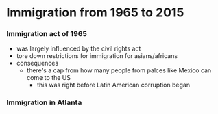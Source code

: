 # Immigration from 1965 to 2015

### Immigration act of 1965
- was largely influenced by the civil rights act
- tore down restrictions for immigration for asians/africans
- consequences
	+ there's a cap from how many people from palces like Mexico can come to the US
		* this was right before Latin American corruption began

### Immigration in Atlanta
